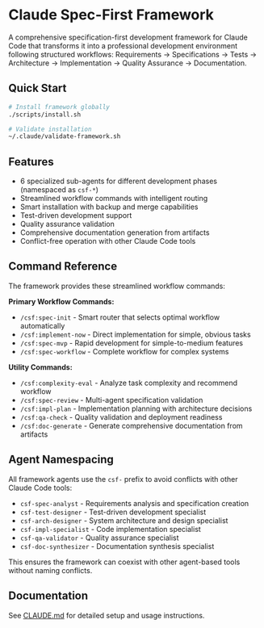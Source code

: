 # Claude Spec-First Framework

A comprehensive specification-first development framework for Claude Code that transforms it into a professional development environment following structured workflows: Requirements → Specifications → Tests → Architecture → Implementation → Quality Assurance → Documentation.

## Quick Start

```bash
# Install framework globally
./scripts/install.sh

# Validate installation
~/.claude/validate-framework.sh
```

## Features

- 6 specialized sub-agents for different development phases (namespaced as `csf-*`)
- Streamlined workflow commands with intelligent routing
- Smart installation with backup and merge capabilities
- Test-driven development support
- Quality assurance validation
- Comprehensive documentation generation from artifacts
- Conflict-free operation with other Claude Code tools

## Command Reference

The framework provides these streamlined workflow commands:

**Primary Workflow Commands:**
- `/csf:spec-init` - Smart router that selects optimal workflow automatically
- `/csf:implement-now` - Direct implementation for simple, obvious tasks
- `/csf:spec-mvp` - Rapid development for simple-to-medium features  
- `/csf:spec-workflow` - Complete workflow for complex systems

**Utility Commands:**
- `/csf:complexity-eval` - Analyze task complexity and recommend workflow
- `/csf:spec-review` - Multi-agent specification validation
- `/csf:impl-plan` - Implementation planning with architecture decisions
- `/csf:qa-check` - Quality validation and deployment readiness
- `/csf:doc-generate` - Generate comprehensive documentation from artifacts

## Agent Namespacing

All framework agents use the `csf-` prefix to avoid conflicts with other Claude Code tools:

- `csf-spec-analyst` - Requirements analysis and specification creation
- `csf-test-designer` - Test-driven development specialist
- `csf-arch-designer` - System architecture and design specialist  
- `csf-impl-specialist` - Code implementation specialist
- `csf-qa-validator` - Quality assurance specialist
- `csf-doc-synthesizer` - Documentation synthesis specialist

This ensures the framework can coexist with other agent-based tools without naming conflicts.

## Documentation

See [CLAUDE.md](./CLAUDE.md) for detailed setup and usage instructions.